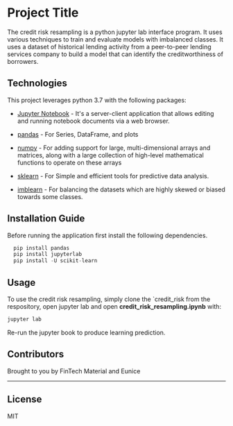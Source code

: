 # Project Title


The credit risk resampling is a python jupyter lab interface program.  It  uses various techniques to train and evaluate models with imbalanced classes. It uses a dataset of historical lending activity from a peer-to-peer lending services company to build a model that can identify the creditworthiness of borrowers.


## Technologies

This project leverages python 3.7 with the following packages:

* [Jupyter Notebook](https://jupyter-notebook-beginner-guide.readthedocs.io/en/latest/what_is_jupyter.html) - It's a server-client application that allows editing and running notebook documents via a web browser.

* [pandas](https://pandas.pydata.org/pandas-docs/stable/index.html) - For Series, DataFrame, and plots

* [numpy](https://numpy.org/) - For adding support for large, multi-dimensional arrays and matrices, along with a large collection of high-level mathematical functions to operate on these arrays

* [sklearn](https://scikit-learn.org/stable/index.html) - For Simple and efficient tools for predictive data analysis.

* [imblearn](https://pypi.org/project/imblearn/) - For balancing the datasets which are highly skewed or biased towards some classes. 


## Installation Guide

Before running the application first install the following dependencies.

```python
  pip install pandas
  pip install jupyterlab
  pip install -U scikit-learn
```

## Usage

To use the credit risk resampling, simply clone the `credit_risk from the respository, open jupyter lab and open **credit_risk_resampling.ipynb** with:

```python
jupyter lab
```

Re-run the jupyter book to produce learning prediction.


## Contributors

Brought to you by FinTech Material and Eunice

---

## License

MIT